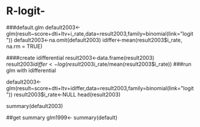 # R-logit-

###default.glm
default2003<-glm(result~score+dti+ltv+i_rate,data=result2003,family=binomial(link="logit"))
default2003<-na.omit(default2003)
idiffer<-mean(result2003$i_rate, na.rm = TRUE)

####create idifferential 
result2003<-data.frame(result2003)
result2003$idiffer<-log(result2003$i_rate/mean(result2003$i_rate))
###run glm with idifferential

default2003<-glm(result~score+dti+ltv+idiffer,data=result2003,family=binomial(link="logit"))
result2003$i_rate<-NULL
head(result2003)

summary(default2003)


##get summary
glm1999<- summary(default)




